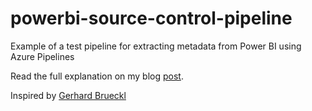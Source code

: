 # powerbi-source-control-pipeline
Example of a test pipeline for extracting metadata from Power BI using Azure Pipelines

Read the full explanation on my blog [post](https://mutt0-ds.github.io/posts/2022/11/turbulent-journey-power-bi-source-control/).

Inspired by [Gerhard Brueckl](https://github.com/gbrueckl/PowerBI.CICD/blob/main/Azure%20DevOps/pbix_to_bim.yaml)
